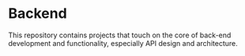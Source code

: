 # Backend

This repository contains projects that touch on the core of back-end development
and functionality, especially API design and architecture.
